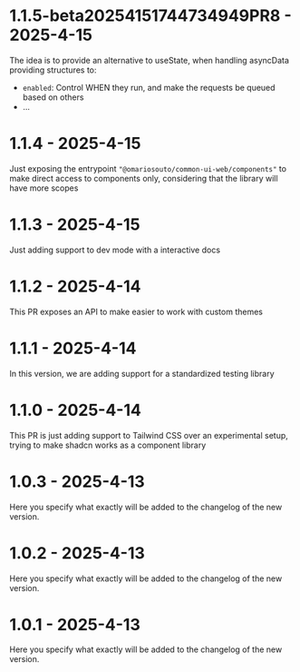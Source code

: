 # 1.1.5-beta20254151744734949PR8 - 2025-4-15

The idea is to provide an alternative to useState, when handling asyncData providing structures to:
- `enabled`: Control WHEN they run, and make the requests be queued based on others
- ...


# 1.1.4 - 2025-4-15

Just exposing the entrypoint `"@omariosouto/common-ui-web/components"` to make direct access to components only, considering that the library will have more scopes


# 1.1.3 - 2025-4-15

Just adding support to dev mode with a interactive docs


# 1.1.2 - 2025-4-14

This PR exposes an API to make easier to work with custom themes


# 1.1.1 - 2025-4-14

In this version, we are adding support for a standardized testing library


# 1.1.0 - 2025-4-14

This PR is just adding support to Tailwind CSS over an experimental setup, trying to make shadcn works as a component library


# 1.0.3 - 2025-4-13

Here you specify what exactly will be added to the changelog of the new version.


# 1.0.2 - 2025-4-13

Here you specify what exactly will be added to the changelog of the new version.


# 1.0.1 - 2025-4-13

Here you specify what exactly will be added to the changelog of the new version.


